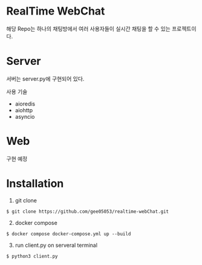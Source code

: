 # RealTime WebChat
해당 Repo는 하나의 채팅방에서 여러 사용자들이 실시간 채팅을 할 수 있는 프로젝트이다.

# Server
서버는 server.py에 구현되어 있다.

사용 기술
* aioredis
* aiohttp
* asyncio

# Web
구현 예정

# Installation
1. git clone

```
$ git clone https://github.com/gee05053/realtime-webChat.git
```

2. docker compose
```
$ docker compose docker-compose.yml up --build
```
3. run client.py on serveral terminal
```
$ python3 client.py
```